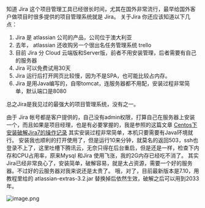 知道 Jira 这个项目管理工具已经很长时间，尤其在国外非常流行，最早给国外客户做项目时很多提供的项目管理系统就是 Jira。
关于Jira 你还应该知道以下几点：
1. Jira 是 atlassian 公司的产品，公司位于澳大利亚
2. 去年， atlassian 还收购另一个很出名任务管理系统 trello
3. 目前 Jira 分 Cloud 云端版和Server版，前者不用安装管理，后者需要有自己的服务器
4. Jira 可以免费试用30天
5. Jira 运行后打开网页比较慢，因为不是SPA，也可能比较占内存。
6. Jira 是用Java编写的，自带tomcat，连服务器都不用配，安装过程非常简单，默认端口是8080

总之Jira是我见过的最强大的项目管理系统，没有之一。

由于 Jira 帐号都是客户提供的，自己没有admin权限，打算自己在服务器上安装一个，而且如果是项目经理，也是有必要掌握的，我是参照的这篇文章  [Centos下安装破解Jira7的操作记录](https://www.cnblogs.com/kevingrace/p/7608813.html)
其实安装过程非常简单，本机只要需要有Java环境就行。
安装我也顺利的打开使用了，但是运行10来分钟，就莫名的返回503，ssh也登录不上了，这里吐槽下腾讯云，无奈只得在后台重启，但是还是一样，检查下内存和CPU占用率，原来Mysql 和Jira 使用飞涨，我的2G内存已经吃不消了。
其实Jira已经非常良心了，安装简单，破解容易，就是太占资源，需要一个好的服务器。不过好的云服务器对我来说还是太贵了。
哦，对了，目前最新版本是7.10，用教程里给的 atlassian-extras-3.2.jar 替换掉后依然生效，破解之后可以用到2033年。

![image.png](https://upload-images.jianshu.io/upload_images/71414-21d8da4a8e9c2fa4.png?imageMogr2/auto-orient/strip%7CimageView2/2/w/1240)
